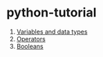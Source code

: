 # python-tutorial

1. [Variables and data types](https://github.com/AnjaneyuluBatta505/python-tutorial/tree/main/variables-data-types)
2. [Operators](https://github.com/AnjaneyuluBatta505/python-tutorial/tree/main/operators)
3. [Booleans](https://github.com/AnjaneyuluBatta505/python-tutorial/tree/main/boolean)
